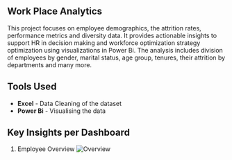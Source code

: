 ## Work Place Analytics
This project focuses on employee demographics, the attrition rates, performance metrics and diversity data. It provides actionable insights to support HR in decision making and workforce optimization strategy optimization using visualizations in Power Bi.
The analysis includes division of employees by gender, marital status, age group, tenures, their attrition by departments and many more.
## Tools Used
- **Excel** - Data Cleaning of the dataset
- **Power Bi** - Visualising the data
## Key Insights per Dashboard
1. Employee Overview
![Overview](overview.png)
